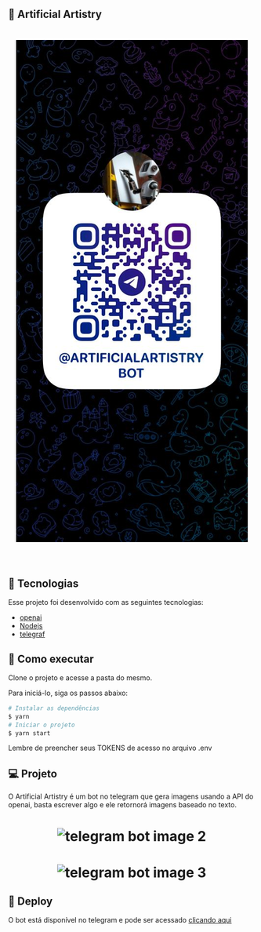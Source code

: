## 🤖 Artificial Artistry


<h1 align="center">
<img alt="telegrambotimage1" src="github/image1.png" />
</h1>

<br>

## 🧪 Tecnologias

Esse projeto foi desenvolvido com as seguintes tecnologias:

- [openai](https://www.npmjs.com/package/openai)
- [Nodejs](https://nodejs.org/en/)
- [telegraf](https://telegraf.js.org/)

## 🚀 Como executar

Clone o projeto e acesse a pasta do mesmo.

Para iniciá-lo, siga os passos abaixo:
```bash
# Instalar as dependências
$ yarn
# Iniciar o projeto
$ yarn start
```
Lembre de preencher seus TOKENS de acesso no arquivo .env

## 💻 Projeto

O Artificial Artistry é um bot no telegram que gera imagens usando a API do openai, basta escrever algo e ele retornorá imagens baseado no texto.

<h1 align="center">
    <img alt="telegram bot image 2" src=".github/Imagem2.jpeg" />
</h1>

<h1 align="center">
    <img alt="telegram bot image 3" src=".github/Imagem3.jpeg" />
</h1>

## 🔖 Deploy

O bot está disponível no telegram e pode ser acessado [clicando aqui](https://t.me/ArtificialArtistryBot)